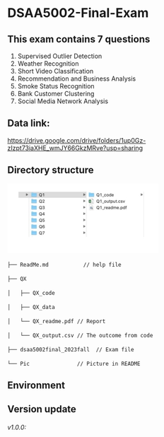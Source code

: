 # DSAA5002-Final-Exam
## This exam contains 7 questions

1. Supervised Outlier Detection 
2. Weather Recognition 
3. Short Video Classification
4. Recommendation and Business Analysis
5. Smoke Status Recognition 
6. Bank Customer Clustering
7. Social Media Network Analysis

## Data link:
https://drive.google.com/drive/folders/1up0Gz-zIzpt73iaXHE_wmJY66GkzMRve?usp=sharing

## Directory structure
![dict_structure.png](Pic%2Fdict_structure.png)
    
    ├── ReadMe.md           // help file

    ├── QX             

    │   ├── QX_code   

    │   ├── QX_data

    │   └── QX_readme.pdf // Report

    │   └── QX_output.csv // The outcome from code

    ├── dsaa5002final_2023fall  // Exam file

    └── Pic               // Picture in README


## Environment

## Version update
###### v1.0.0:
